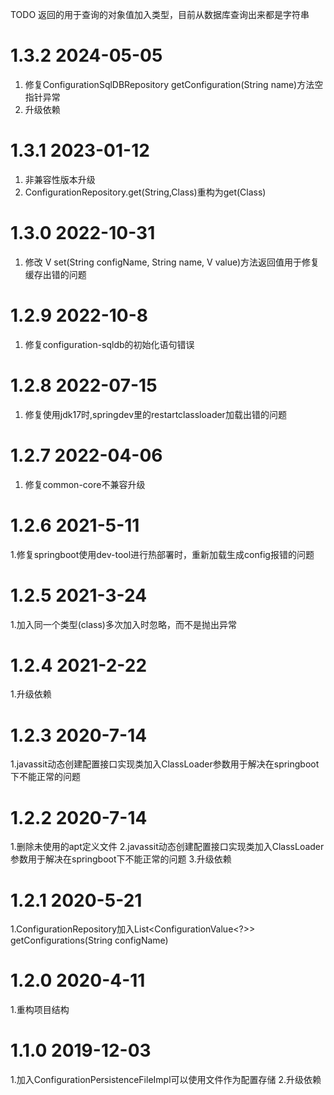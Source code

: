 TODO 返回的用于查询的对象值加入类型，目前从数据库查询出来都是字符串

# 1.3.2 2024-05-05
1. 修复ConfigurationSqlDBRepository getConfiguration(String name)方法空指针异常
2. 升级依赖

# 1.3.1 2023-01-12
1. 非兼容性版本升级
2. ConfigurationRepository.get(String,Class)重构为get(Class)

# 1.3.0 2022-10-31
1. 修改 V set(String configName, String name, V value)方法返回值用于修复缓存出错的问题

# 1.2.9 2022-10-8
1. 修复configuration-sqldb的初始化语句错误

# 1.2.8 2022-07-15
1. 修复使用jdk17时,springdev里的restartclassloader加载出错的问题

# 1.2.7 2022-04-06
1. 修复common-core不兼容升级

# 1.2.6 2021-5-11
1.修复springboot使用dev-tool进行热部署时，重新加载生成config报错的问题

# 1.2.5 2021-3-24
1.加入同一个类型(class)多次加入时忽略，而不是抛出异常

# 1.2.4 2021-2-22
1.升级依赖

# 1.2.3 2020-7-14
1.javassit动态创建配置接口实现类加入ClassLoader参数用于解决在springboot下不能正常的问题
    

# 1.2.2 2020-7-14
1.删除未使用的apt定义文件
2.javassit动态创建配置接口实现类加入ClassLoader参数用于解决在springboot下不能正常的问题
3.升级依赖

# 1.2.1 2020-5-21
1.ConfigurationRepository加入List<ConfigurationValue<?>> getConfigurations(String configName)

# 1.2.0 2020-4-11
1.重构项目结构

# 1.1.0 2019-12-03
1.加入ConfigurationPersistenceFileImpl可以使用文件作为配置存储
2.升级依赖
